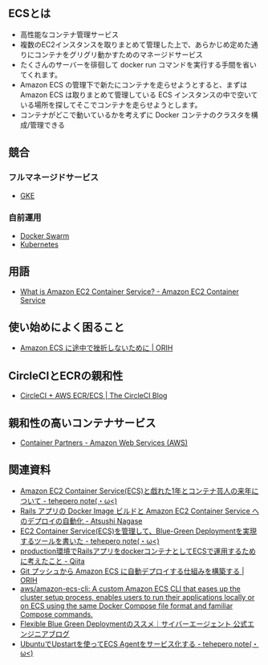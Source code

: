 ## ECSとは
* 高性能なコンテナ管理サービス
* 複数のEC2インスタンスを取りまとめて管理した上で、あらかじめ定めた通りにコンテナをグリグリ動かすためのマネージドサービス
* たくさんのサーバーを徘徊して docker run コマンドを実行する手間を省いてくれます。
* Amazon ECS の管理下で新たにコンテナを走らせようとすると、まずは Amazon ECS は取りまとめて管理している ECS インスタンスの中で空いている場所を探してそこでコンテナを走らせようとします。
* コンテナがどこで動いているかを考えずに Docker コンテナのクラスタを構成/管理できる

## 競合
### フルマネージドサービス
* [GKE](https://cloud.google.com/container-engine/?hl=ja)

### 自前運用
* [Docker Swarm](https://docs.docker.com/swarm/)
* [Kubernetes](http://kubernetes.io/)

## 用語
* [What is Amazon EC2 Container Service? - Amazon EC2 Container Service](http://docs.aws.amazon.com/ja_jp/AmazonECS/latest/developerguide/Welcome.html)

## 使い始めによく困ること
* [Amazon ECS に途中で挫折しないために | ORIH](http://orih.io/2015/12/a-few-things-i-wanted-to-know-before-playing-with-amazon-ecs/)

## CircleCIとECRの親和性
* [CircleCI + AWS ECR/ECS | The CircleCI Blog](http://blog.circleci.com/circleci-aws-ecrecs/)

## 親和性の高いコンテナサービス
* [Container Partners - Amazon Web Services (AWS)](https://aws.amazon.com/jp/containers/partners/)

## 関連資料
* [Amazon EC2 Container Service(ECS)と戯れた1年とコンテナ芸人の来年について - tehepero note(・ω<)](http://stormcat.hatenablog.com/entry/2015/12/21/210000)
* [Rails アプリの Docker Image ビルドと Amazon EC2 Container Service へのデプロイの自動化 - Atsushi Nagase](https://ja.ngs.io/2015/09/14/ecs-docker-rails/)
* [EC2 Container Service(ECS)を管理して、Blue-Green Deploymentを実現するツールを書いた - tehepero note(・ω<)](http://blog.stormcat.io/entry/2015/07/22/130000)
* [production環境でRailsアプリをdockerコンテナとしてECSで運用するために考えたこと - Qiita](http://qiita.com/joker1007/items/b8a932c1ae29705cef8d)
* [Git プッシュから Amazon ECS に自動デプロイする仕組みを構築する | ORIH](http://orih.io/2015/12/run-automated-deployment-by-git-push-with-ecs-deploy-script/)
* [aws/amazon-ecs-cli: A custom Amazon ECS CLI that eases up the cluster setup process, enables users to run their applications locally or on ECS using the same Docker Compose file format and familiar Compose commands.](https://github.com/aws/amazon-ecs-cli)
* [Flexible Blue Green Deploymentのススメ｜サイバーエージェント 公式エンジニアブログ](http://ameblo.jp/principia-ca/entry-12071871177.html)
* [UbuntuでUpstartを使ってECS Agentをサービス化する - tehepero note(・ω<)](http://blog.stormcat.io/entry/2015/08/27/120000)
